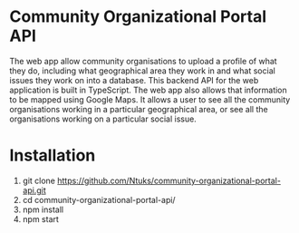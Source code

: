 # Community Organizational Portal API
The web app allow community organisations to upload a profile of what they do, including what geographical area they work in and what social issues they work on into a database. This backend API for the web application is built in TypeScript. The web app also allows that information to be mapped using Google Maps. It allows a user to see all the community organisations working in a particular geographical area, or see all the organisations working on a particular social issue.  

# Installation
1. git clone https://github.com/Ntuks/community-organizational-portal-api.git
2. cd community-organizational-portal-api/
3. npm install
4. npm start
